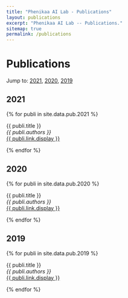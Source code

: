 ```yaml
---
title: "Phenikaa AI Lab - Publications"
layout: publications
excerpt: "Phenikaa AI Lab -- Publications."
sitemap: true
permalink: /publications
---
```



# Publications
Jump to: [2021](#2021), [2020](#2020), [2019](#2019)
## 2021
{% for publi in site.data.pub.2021 %}

  {{ publi.title }} <br />
  <em>{{ publi.authors }} </em><br /><a href="{{ publi.link.url }}">{{ publi.link.display }}</a>

{% endfor %}

## 2020
{% for publi in site.data.pub.2020 %}

  {{ publi.title }} <br />
  <em>{{ publi.authors }} </em><br /><a href="{{ publi.link.url }}">{{ publi.link.display }}</a>

{% endfor %}

## 2019
{% for publi in site.data.pub.2019 %}

  {{ publi.title }} <br />
  <em>{{ publi.authors }} </em><br /><a href="{{ publi.link.url }}">{{ publi.link.display }}</a>

{% endfor %}

